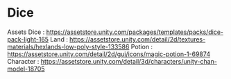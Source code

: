 # Dice

Assets
Dice : https://assetstore.unity.com/packages/templates/packs/dice-pack-light-165
Land : https://assetstore.unity.com/detail/2d/textures-materials/hexlands-low-poly-style-133586
Potion : https://assetstore.unity.com/detail/2d/gui/icons/magic-potion-1-69874
Character : https://assetstore.unity.com/detail/3d/characters/unity-chan-model-18705
